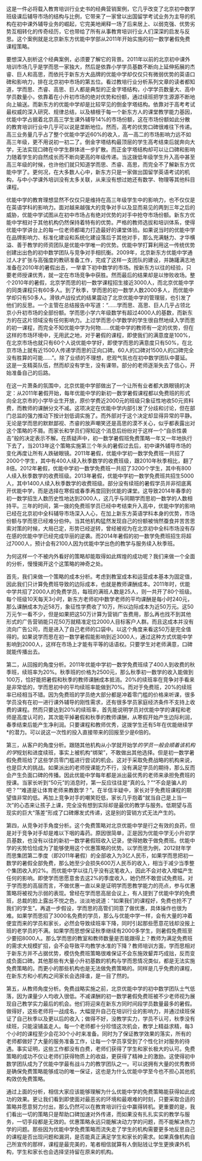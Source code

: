 这是一件必将载入教育培训行业史书的经典营销案例，它几乎改变了北京初中数学班级课后辅导市场的结构与比例，它带来了一家曾以出国留学考试业务为主导的机构在初中课外辅导业务的崛起，它完美地阐释一场了后来居上、以弱克强、优势劣势互相转化的传奇经历，它也带给了所有从事教育培训行业人们深深的启发与反思。这个案例就是北京新东方优能中学部从2011年开始实施的初一数学暑假免费课程策略。
 
要想深入剖析这个经典案例，必须要了解它的背景。2011年以前的北京初中课外培训市场几乎是学而思一家独大，然后是依靠小学学员基数不断向上延伸拓展的杰睿、巨人和高思，而依托于新东方大品牌的优能中学却仅仅只有微弱优势的英语口碑和影响力，排在北京初中市场的第五位。看过教培行业分析系列文章的读者都知道，学而思、杰睿、高思、巨人都是典型的正金字塔结构，小学学员数量大、高中学员数量小，依靠着在小升初市场的绝对优势和份额，通过续班把学生源源不断地向上输送。而新东方的优能中学却是比较罕见的倒金字塔结构。依靠对于高考考试最权威的深入研究、规律总结，以及植根于每一个新东方人的课堂教学能力基因，优能中学占据着北京高三学生课外辅导14%的市场份额，这在市场份额如此分散的教育培训行业中几乎可以说是垄断地位。然而，高考的优势口碑很难往下传递。高三业务量几乎占了整个优能中学近60%的收入，高一高二的市场影响力远不如高三年级，更不用说初一初二了。倒金字塔结构最顶层的学生高考结束后就奔向大学，无法实现口碑在中学生群体进一步扩散。而正金字塔结构却可以让口碑和影响力随着学生的自然成长而不断向更高的年级传递。当这拨低年级学生升入高中甚至高三年级的时候，也许他们就只知道学而思、杰睿、高思，而完全不了解新东方优能中学了。更何况，在大多数人心中，新东方只是一家做出国留学英语考试的机构，与中小学课外培训没有太多关联，从来没有想过她还有数学、物理等其他科目课程。
 
优能中学的教育理想显然不仅仅只是维持在高三年级学生中的影响力，也不仅仅是在英语学科的影响力。面对越来越强大的竞争对手以及显而易见的两到三年之后的威胁，优能中学试图从在初中市场占有绝对优势的对手中抢夺市场份额。新东方优能中学相对于其他机构仍然保持着特有的优势。严格的教师选拔和培训体系，使得优能中学讲台上的每一位老师都竭力打造最好的课堂体验。如果说当时的优能中学在品牌影响力、标准化建设和系统化建设落后于其他对手，那么充满魅力、才华横溢、善于教学的师资团队是优能中学唯一的优势。优能中学打算利用这一传统优势创建出出色的初中数学团队与竞争对手相抗衡。2009年，北京新东方优能中学通过人才扩张与高强度的教研准备工作，完成了这样一支团队的建设，并踌躇满志地准备在2010年的暑假出击，一举拿下初中数学的市场。按新东方以往的经验，只要老师授课优秀，就一定在市场竞争中获胜。然而最后的结果却是以惨败收场。整个2010年的暑假，北京学而思的初一数学课程招生接近3000人，而北京优能中学的同类课程只有60多人。到了秋季，学而思的初一数学人数2000多人，而优能中学却只有50多人。滑铁卢战役式的结果震动了北京优能中学的管理层，也引发了他们的反思。一个主管在总结报告中写道：“……学而思、高思、巨人几乎占领北京小升初市场的全部份额。学而思小学六年级数学有超过4000人的基数，而新东方的在这片领域没有任何影响力。上过学而思小学数学的学生很自然地续入学而思的初一课程，而完全不知优能中学为何物……优能中学的教师有一定的优势，但在这样的市场环境中，无用武之地，对于暑假的课程，即使我们的满意度是100%，在北京市场也就只有60个人说优能中学好，即使学而思的满意度只有50%，在北京市场上就有近1500人传递学而思的正向口碑。60人的口碑对1500人的口碑完全没有胜算的可能……”。除了业绩的不理想，悲观气氛也在初中数学团队中蔓延。这是一支精英队伍，然而却没有学生，没有课带。部分的老师逐渐失去了信心，开始准备自己的后路。
 
在这一片萧条的氛围中，北京优能中学部做出了一个让所有业者都大跌眼镜的决定：从2011年暑假开始，每年优能中学的新初一数学暑假课程都以免费班的形式向全北京市的小学毕业生开放，原价学费近2000元的班级只象征性地收50元资料费，而教师的课酬分文不减。这项决定在优能中学内部引发了分歧和讨论，但在部门总监的强力推动下按计划低调实施了。而外部对于这个决定却显得异常的平静。无论是学而思的默默鄙视、杰睿的放声嘲笑还是高思的漠不关心，似乎都表露出对这个策略的不屑。而家长和学员们得知这个消息后纷纷对于这样一个“自杀性袭击”般的决定表示不解。在质疑声中，初一数学暑假班免费策略一年又一年地执行下去了，当2013年这个策略实施第三个年头的暑假过去后，初中课外辅导市场的变化再度让所有人跌破眼镜。2011年暑假，优能中学初一数学免费班一共招了2000个学生，其中有400人续入秋季数学的收费班级，跟2010年秋季相比，翻了8倍。2012年暑假，优能中学初一数学免费班一共招了3200个学生，其中有800人续入秋季数学的收费班级。2013年暑假，优能中学初一数学免费班共招生5000人，其中1400人续入秋季数学的收费班级。部分没有续班的暑假学员并非彻底离开优能中学，而是选择在寒假或春季再度回到优能的课堂。这导致2014年春季的初一数学招生人数历史性地达到2000人，这几乎与同期学而思初一数学的人数相持平。三年的时间，第一拨的免费班学员已经中考结束升入高中，优能中学的影响已经在北京初中全科辅导市场深入人心，在加上新东方英语学科本身的优势，市场份额与学而思已经难分伯仲。当其他机构猛然发现自己的份额被悄然蚕食并苦苦思索对策的时候，大局已定，形势已经逆转，曾经被视为在北京初中全科市场没有存在感的优能中学已经完成华丽的逆袭。而2014年暑假的初一数学免费班招生将超过7000人，预计会有2100人因为优能中学出色的教学与服务续入秋季班。
 
为何这样一个不被内外看好的策略却能取得如此辉煌的成功呢？我们来做一个全面的分析，慢慢揭开这个这策略的神奇之处。
 
首先，我们来做一个策略的成本分析。考虑到教室成本和运营成本基本为固定值，因此我们只计算免费班导致的边际成本，也就是教师课酬成本。2011年时，优能中学共招了2000人的免费学员，每班的满班人数是25人，则一共开了80个班级。每个班级10天每天3小时，新东方老师初中数学老师的平均课酬是每小时240元，那么课酬成本为近58万，象征性学费收了10万，所以边际成本为近50万元。这50万元乍一看不少，但是如果把这50万计算为营销广告费用，那么再也找不到其他形式的广告营销能只花50万就精准定位2000人目标客户人群。而且这成本并没有流向广告公司，而是进入了自己老师的口袋中。以这个角度来看这50万是完全值得的。如果说学而思在初一数学暑假能影响到近3000人，通过这种方式优能中学影响到2000人，这样在市场上才能有平等的话语权。只要学生对老师满意，口碑就能传播出去。
 
第二，从回报的角度分析。2011年优能中学初一数学免费班续了400人到收费的秋季班，续班率为20%。秋季班的价格为2500元，那么秋季初一数学的收入能做到100万，恰好能把暑假和秋季的教师课酬成本抵消。20%的续班率在竞争对手看来是非常低的，学而思初中的平均续班率能做到70%。而对于免费班，20%的续班率已经相当不错。因为免费班的学员绝大部分都是冲着零门槛的价格来听课，很多学员没有在初一进行课外辅导的刚性需求，还有很多学员家庭经济条件不支持上收费的课程。然而只要达到20%的续班率，首先能说明学员对优能中学的课程和老师是高度认可的，其次能平掉暑假和秋季的教师课酬，从寒假开始产生边际利润，春季结束后能产生净利润。只要课程和教师优秀，这拨学生还有5年在优能继续学*的潜力。可以说这一次性的投入直接带来的回报至少是6倍的。
 
第三，从客户的角度分析。跟随其他机构从小学就开始学*的学员一般会顺着该机构的学*规划和进度续班，事实上被机构“绑架”，不敢做出其他选择。但是初一数学暑假免费班给了这些学员零门槛进行尝试的机会。这对于采取免费战略的机构来说，也是巨大的挑战。如果派出的老师授课能力不行，没有满足学员的期待，那么反而会产生负面口碑的传播。因此优能中学每年都是派出最优秀的老师来承担免费班的授课。当家长听到“50元”的消息时，第一反应往往是“真的么？”“不会是骗人的吧？”“难道是让体育老师来教数学？”。在半信半疑中，家长对于免费班课程的期望值非常的低。再加上竞争对手的嘲笑贬低，家长几乎抱着“就当自己是上当一次”的心态来让孩子上课，完全没有想到实际却是最优的教学与服务。低期望与高现实的巨大“落差”形成了口碑爆发式传递，这是别的营销方式无法产生的。
 
第四，从竞争对手角度分析。这个免费策略对北京优能中学是行之有效的良药，但是对于竞争对手却是难以下咽的毒药。原因很简单，正是因为优能中学无小升初学员基数，也没有以往的新初一数学暑假班收入记录，使得她敢于做免费班。优能中学的劣势恰恰成为了能够使用这个优惠策略的优势。以学而思为例，2012财年学而思集团第二季度（即2011年暑假）的全部收入为3亿人民币，如果学而思把初一数学的暑假全部免费，那么她至少会损失600万人民币的收入，相当于减少当季整个集团收入的2%。而优能中学以往几乎没有这笔收入，因此不会对收入增幅产生任何的影响。即使学而思愿意舍去这2%的季度收入，她仍然不敢尝试免费班。对于学而思的高层而言，不做优惠一直以来是证明学而思教学能力的亮点，参与优惠策略将被视为示弱的表现。曾经在学而思高层会议上，有人提到了优能中学的免费班，总裁的脸上露出不悦之色，淡淡地说道：“如果我们的课程好，免费也抢不了我们的学生”。再退一步假设，学而思的高管们同意了做优惠，具体操作也很为难。如果学而思招了3000名免费的学员，那么与优能中学一样，会有大量的冲着便宜而来的学员和家长，必然会导致续班率下降，同时引起那些愿意花钱却没报上班的老学员的不满。如果学而思想保证秋季继续有2000多学生，则暑假免费班至少要招8000人。那么学而思的教室和教师数量是否能跟得上？教师为满足免费班的需求大规模扩招，会不会导致平均教学水准的下降？教师培训方面，学而思相对于新东方并不占据优势，模仿免费班策略很难保证不会东施效颦弄巧成拙，反而变成负面口碑。其他那些有大量小升初基数的机构与学而思情况类似，都是无法实施免费策略的。而更小的那些机构也是无法做免费策略的。同样是几乎免费的课程，在新东方和小机构之间家长会选择谁，是一目了然的。
 
第五，从教师角度分析。免费战略实施之前，北京优能中学的初中数学团队士气低落，因为课量少人均收入很低。不减课酬的初一数学暑假免费班被不少老师视为展现自己教学实力最后的机会。他们将迎来在新东方同时间段学员数量最多的暑假。做得好，这些老师将一战成名，大幅提升自己在培训行业的影响力，并通过续班保证了自己秋季以及更以后的收入；做得不好，没教学实力，学员不认可，秋季没有续班，只能滚铺盖走人。每一个老师都十分珍惜这次机会，教学上精益求精，每3个小时的课程至少会花30个小时来准备。同时为了保证教学效果的落实，所有的老师都做好了大量的服务准备工作，让每一个学员享受到了个性化针对服务的待遇。事实证明，这些工作都没有白费，老师们获得了学生和家长极大的认可。免费策略的成功不仅让老师们获得物质上的收益，更获得了精神上的激励。这使得初中数学团队成为了优能中学最有战斗力的教学团队之一。可以说拥有大量的优秀教师是确保免费策略能够成功的唯一保证，这也是为什么优能中学至今也不担心其他机构效仿免费策略。
 
通过上面的分析，相信大家应该能够理解为什么优能中学的免费策略能获得如此成功的效果。更让我们看到即使面对最恶劣的环境和最艰难的时刻，只要采取合适的策略并愿意努力付出，那么仍然可以在教育培训行业中赢得转机。更重要的是，我们看出一切的策略只是帮助口碑加速对外传递，而如果没有扎扎实实的教学与服务，一切手段都是无效的。优惠策略永远只能解决动力学的问题，而不能解决热力学的问题。那些因为优能中学免费策略而流失走了学生的机构需要更多地反思自己的课程是否出现问题和漏洞，是否能真正满足学生和家长的需求。如果真像机构自己所宣传的那样，课程是最完美的，笔者相信就算有人倒贴钱让学生更换课外机构，学生和家长也会选择坚持留在原来的机构。